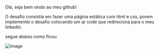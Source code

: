 Olá, seja bem vindo ao meu github!

O desafio consistia em fazer uma página estática  com html e css, porem implementei o desafio colocando um qr code que redireciona para o meu linkedin.

segue abaixo como ficou:

![image](https://github.com/MatheusPatricio1/MatheusPatricio1.github.io/assets/98114310/6ceaf9ba-d94d-4ec6-80b6-98fc3298ece6)

